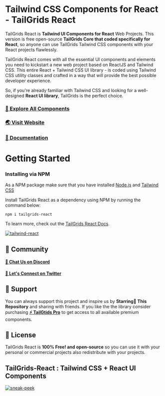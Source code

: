 # Tailwind CSS Components for React - TailGrids React

TailGrids React is **Tailwind UI Components for React** Web Projects. This version is free open-source **TailGrids Core that coded specifically for React**, so anyone can use TailGrids Tailwind CSS components with your React projects flawlessly.

TailGrids React comes with all the essential UI components and elements you need to kickstart a new web project based on ReactJS and Tailwind CSS. This entire React + Tailwind CSS UI library - is coded using Tailwind CSS utility classes and crafted in a way that will provide the best possible developer experience. 

So, if you're already familiar with Tailwind CSS and looking for a well-designed **React UI library**, TailGrids is the perfect choice.

### [🚀 Explore All Components](https://tailgrids.com/components)

### [🌏 Visit Website](https://tailgrids.com)

### [📃 Documentation](https://tailgrids.com/docs/react)

# Getting Started
### Installing via NPM

As a NPM package make sure that you have installed [Node.js](https://nodejs.org) and [Tailwind CSS](https://tailwindcss.com)

Install TailGrids React as a dependency using NPM by running the command below:

```
npm i tailgrids-react
```

To learn more, check out the [TailGrids React Docs](https://tailgrids.com/docs/react).

[![tailwind-react](https://cdn.tailgrids.com/tailwind-react-tailgrids.svg)](https://github.com/TailGrids/tailgrids-react)


## 👥 Community
#### [💬 Chat Us on Discord](https://pimjo.com/discord)
#### [🙌 Let's Connect on Twitter](https://twitter.com/tailgrids)

## 💙 Support

You can always support this project and inspire us by **Starring🌟 This Repository**
and sharing with friends. If you like the the library consider purchasing [**⚡ TailGtids Pro**](https://tailgrids.com/pricing) to get access to all available premium components.

## 🎁 License

TailGrids React is **100% Free! and open-source** so you can use it with your personal or commercial projects also redistribute with your projects.

## TailGrids-React : Tailwind CSS + React UI Components

[![sneak-peek](https://cdn.tailgrids.com/tailgrids-components.svg)](https://tailgrids.com/components)
